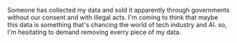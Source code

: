 Someone has collected my data and sold it apparently through governments without our consent and with illegal acts.
I'm coming to think that maybe this data is something that's chancing the world of tech industry and AI. so, I'm hesitating to demand removing everry piece of my data.
